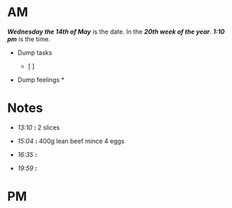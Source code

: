 # AM
***Wednesday the 14th of May*** is the date. In the ***20th week of the year***.
***1:10 pm*** is the time.
* Dump tasks
	* [ ] 

* Dump feelings
	* 

# Notes

* *13:10* **:**   2 slices

* *15:04* **:**   400g lean beef mince 4 eggs

* *16:35* **:**   
* *19:59* **:**   




# PM


